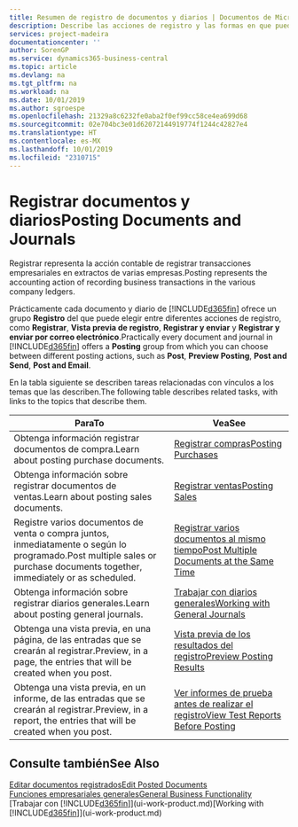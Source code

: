 ```yaml
---
title: Resumen de registro de documentos y diarios | Documentos de Microsoft
description: Describe las acciones de registro y las formas en que puede enviar documentos y diarios.
services: project-madeira
documentationcenter: ''
author: SorenGP
ms.service: dynamics365-business-central
ms.topic: article
ms.devlang: na
ms.tgt_pltfrm: na
ms.workload: na
ms.date: 10/01/2019
ms.author: sgroespe
ms.openlocfilehash: 21329a8c6232fe0aba2f0ef99cc58ce4ea699d68
ms.sourcegitcommit: 02e704bc3e01d62072144919774f1244c42827e4
ms.translationtype: HT
ms.contentlocale: es-MX
ms.lasthandoff: 10/01/2019
ms.locfileid: "2310715"
---
```

# <a name="posting-documents-and-journals"></a><span data-ttu-id="b9c10-103">Registrar documentos y diarios</span><span class="sxs-lookup"><span data-stu-id="b9c10-103">Posting Documents and Journals</span></span>
<span data-ttu-id="b9c10-104">Registrar representa la acción contable de registrar transacciones empresariales en extractos de varias empresas.</span><span class="sxs-lookup"><span data-stu-id="b9c10-104">Posting represents the accounting action of recording business transactions in the various company ledgers.</span></span>

<span data-ttu-id="b9c10-105">Prácticamente cada documento y diario de [!INCLUDE[d365fin](includes/d365fin_md.md)] ofrece un grupo **Registro** del que puede elegir entre diferentes acciones de registro, como **Registrar**, **Vista previa de registro**, **Registrar y enviar** y **Registrar y enviar por correo electrónico**.</span><span class="sxs-lookup"><span data-stu-id="b9c10-105">Practically every document and journal in [!INCLUDE[d365fin](includes/d365fin_md.md)] offers a **Posting** group from which you can choose between different posting actions, such as **Post**, **Preview Posting**, **Post and Send**, **Post and Email**.</span></span>

<span data-ttu-id="b9c10-106">En la tabla siguiente se describen tareas relacionadas con vínculos a los temas que las describen.</span><span class="sxs-lookup"><span data-stu-id="b9c10-106">The following table describes related tasks, with links to the topics that describe them.</span></span>

| <span data-ttu-id="b9c10-107">Para</span><span class="sxs-lookup"><span data-stu-id="b9c10-107">To</span></span> | <span data-ttu-id="b9c10-108">Vea</span><span class="sxs-lookup"><span data-stu-id="b9c10-108">See</span></span> |
| --- | --- |
| <span data-ttu-id="b9c10-109">Obtenga información registrar documentos de compra.</span><span class="sxs-lookup"><span data-stu-id="b9c10-109">Learn about posting purchase documents.</span></span> |[<span data-ttu-id="b9c10-110">Registrar compras</span><span class="sxs-lookup"><span data-stu-id="b9c10-110">Posting Purchases</span></span>](ui-post-purchases.md) |
| <span data-ttu-id="b9c10-111">Obtenga información sobre registrar documentos de ventas.</span><span class="sxs-lookup"><span data-stu-id="b9c10-111">Learn about posting sales documents.</span></span> |[<span data-ttu-id="b9c10-112">Registrar ventas</span><span class="sxs-lookup"><span data-stu-id="b9c10-112">Posting Sales</span></span>](ui-post-sales.md) |
| <span data-ttu-id="b9c10-113">Registre varios documentos de venta o compra juntos, inmediatamente o según lo programado.</span><span class="sxs-lookup"><span data-stu-id="b9c10-113">Post multiple sales or purchase documents together, immediately or as scheduled.</span></span>|[<span data-ttu-id="b9c10-114">Registrar varios documentos al mismo tiempo</span><span class="sxs-lookup"><span data-stu-id="b9c10-114">Post Multiple Documents at the Same Time</span></span>](ui-batch-posting.md)|
| <span data-ttu-id="b9c10-115">Obtenga información sobre registrar diarios generales.</span><span class="sxs-lookup"><span data-stu-id="b9c10-115">Learn about posting general journals.</span></span> |[<span data-ttu-id="b9c10-116">Trabajar con diarios generales</span><span class="sxs-lookup"><span data-stu-id="b9c10-116">Working with General Journals</span></span>](ui-work-general-journals.md) |
| <span data-ttu-id="b9c10-117">Obtenga una vista previa, en una página, de las entradas que se crearán al registrar.</span><span class="sxs-lookup"><span data-stu-id="b9c10-117">Preview, in a page, the entries that will be created when you post.</span></span> |[<span data-ttu-id="b9c10-118">Vista previa de los resultados del registro</span><span class="sxs-lookup"><span data-stu-id="b9c10-118">Preview Posting Results</span></span>](ui-how-preview-post-results.md) |
| <span data-ttu-id="b9c10-119">Obtenga una vista previa, en un informe, de las entradas que se crearán al registrar.</span><span class="sxs-lookup"><span data-stu-id="b9c10-119">Preview, in a report, the entries that will be created when you post.</span></span> |[<span data-ttu-id="b9c10-120">Ver informes de prueba antes de realizar el registro</span><span class="sxs-lookup"><span data-stu-id="b9c10-120">View Test Reports Before Posting</span></span>](ui-how-view-test-reports-posting.md) |

## <a name="see-also"></a><span data-ttu-id="b9c10-121">Consulte también</span><span class="sxs-lookup"><span data-stu-id="b9c10-121">See Also</span></span>
[<span data-ttu-id="b9c10-122">Editar documentos registrados</span><span class="sxs-lookup"><span data-stu-id="b9c10-122">Edit Posted Documents</span></span>](across-edit-posted-document.md)  
[<span data-ttu-id="b9c10-123">Funciones empresariales generales</span><span class="sxs-lookup"><span data-stu-id="b9c10-123">General Business Functionality</span></span>](ui-across-business-areas.md)  
<span data-ttu-id="b9c10-124">[Trabajar con [!INCLUDE[d365fin](includes/d365fin_md.md)]](ui-work-product.md)</span><span class="sxs-lookup"><span data-stu-id="b9c10-124">[Working with [!INCLUDE[d365fin](includes/d365fin_md.md)]](ui-work-product.md)</span></span>
